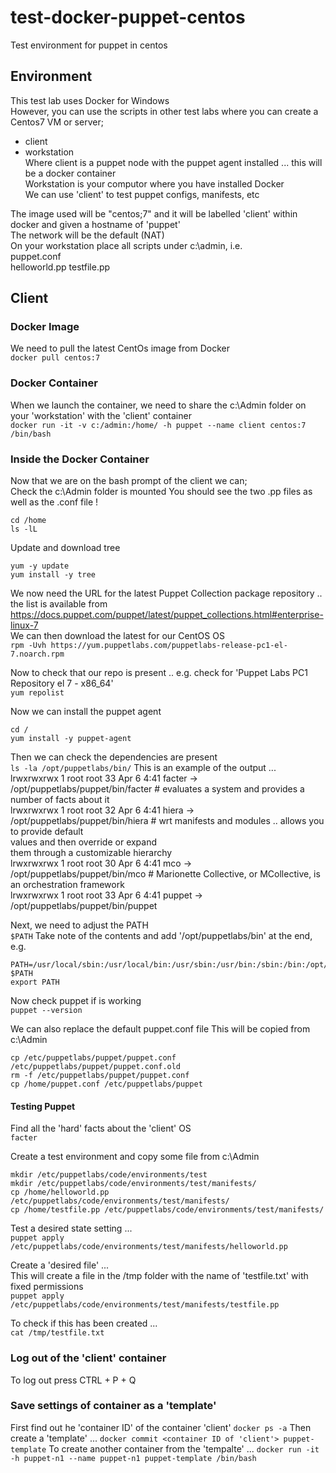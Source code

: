 # test-docker-puppet-centos
Test environment for puppet in centos

## Environment

This test lab uses Docker for Windows     
However, you can use the scripts in other test labs where you can create a Centos7 VM or server;         
* client 
* workstation     
Where client is a puppet node with the puppet agent installed ... this will be a docker container  
Workstation is your computor where you have installed Docker    
We can use 'client' to test puppet configs, manifests, etc    
  
The image used will be "centos;7" and it will be labelled 'client' within docker and given a hostname of 'puppet'     
The network will be the default (NAT)     
On your workstation place all scripts under c:\admin, i.e.  
puppet.conf  
helloworld.pp
testfile.pp  

## Client

### Docker Image

We need to pull the latest CentOs image from Docker  
```docker pull centos:7```

### Docker Container

When we launch the container, we need to share the c:\Admin folder on your 'workstation' with the 'client' container  
```docker run -it -v c:/admin:/home/ -h puppet --name client centos:7 /bin/bash```

### Inside the Docker Container

Now that we are on the bash prompt of the client we can;  
Check the c:\Admin folder is mounted
You should see the two .pp files as well as the .conf file !    
```
cd /home
ls -lL
```
Update and download tree  
```
yum -y update
yum install -y tree
```

We now need the URL for the latest Puppet Collection package repository .. the list is available from  
https://docs.puppet.com/puppet/latest/puppet_collections.html#enterprise-linux-7  
We can then download the latest for our CentOS OS  
```rpm -Uvh https://yum.puppetlabs.com/puppetlabs-release-pc1-el-7.noarch.rpm```

Now to check that our repo is present .. e.g. check for 'Puppet Labs PC1 Repository el 7 - x86_64'  
```yum repolist```

Now we can install the puppet agent
```
cd /
yum install -y puppet-agent
```

Then we can check the dependencies are present    
```ls -la /opt/puppetlabs/bin/```
This is an example of the output ...  
lrwxrwxrwx 1 root root 33 Apr 6 4:41 facter -> /opt/puppetlabs/puppet/bin/facter # evaluates a system and provides a number of facts about it  
lrwxrwxrwx 1 root root 32 Apr 6 4:41 hiera -> /opt/puppetlabs/puppet/bin/hiera # wrt manifests and modules .. allows you to provide default   
																					values and then override or expand  
																					them through a customizable hierarchy  
lrwxrwxrwx 1 root root 30 Apr 6 4:41 mco -> /opt/puppetlabs/puppet/bin/mco # Marionette Collective, or MCollective, is an orchestration framework  
lrwxrwxrwx 1 root root 33 Apr 6 4:41 puppet -> /opt/puppetlabs/puppet/bin/puppet  

Next, we need to adjust the PATH  
```$PATH```
Take note of the contents and add '/opt/puppetlabs/bin' at the end, e.g.
```
PATH=/usr/local/sbin:/usr/local/bin:/usr/sbin:/usr/bin:/sbin:/bin:/opt/puppetlabs/bin
$PATH
export PATH
```

Now check puppet if is working  
```puppet --version```

We can also replace the default puppet.conf file
This will be copied from c:\Admin  
```
cp /etc/puppetlabs/puppet/puppet.conf /etc/puppetlabs/puppet/puppet.conf.old
rm -f /etc/puppetlabs/puppet/puppet.conf
cp /home/puppet.conf /etc/puppetlabs/puppet
```

#### Testing Puppet

Find all the 'hard' facts about the 'client' OS  
```facter```

Create a test environment and copy some file from c:\Admin  
```
mkdir /etc/puppetlabs/code/environments/test
mkdir /etc/puppetlabs/code/environments/test/manifests/
cp /home/helloworld.pp /etc/puppetlabs/code/environments/test/manifests/
cp /home/testfile.pp /etc/puppetlabs/code/environments/test/manifests/
```

Test a desired state setting ...  
```puppet apply /etc/puppetlabs/code/environments/test/manifests/helloworld.pp```

Create a 'desired file' ...  
This will create a file in the /tmp folder with the name of 'testfile.txt' with fixed permissions  
```puppet apply /etc/puppetlabs/code/environments/test/manifests/testfile.pp```

To check if this has been created ...  
```cat /tmp/testfile.txt```

### Log out of the 'client' container

To log out press CTRL + P + Q  

### Save settings of container as a 'template'

First find out he 'container ID' of the container 'client'
```docker ps -a```
Then create a 'template' ...
```docker commit <container ID of 'client'> puppet-template```
To create another container from the 'tempalte' ...
```docker run -it -h puppet-n1 --name puppet-n1 puppet-template /bin/bash```





